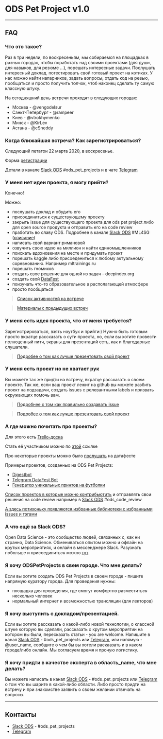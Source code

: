 #  ODS Pet Project v1.0
----

## FAQ

### Что это такое?
Раз в три недели, по воскресеньям, мы собираемся на площадках в разных городах, чтобы поработать над своими проектами (для души, для навыков, для резюме ...), порешать интересные задачи. Послушать интересный доклад, потестировать свой готовый проект на котиках. У нас можно найти напарников, задать вопросы, отдать код на ревью, пообщаться и просто получить толчок, чтоб наконец сделать ту самую классную штуку.

На сегодняшний день встречи проходят в следующих городах:
 * Москва - @vengodelsur
 * Санкт-Петербург - @rampeer
 * Киев - @vtrokhymenko
 * Минск - @KirLev
 * Астана - @cSneddy

### Когда ближайшая встреча? Как зарегистрироваться?
Следующий петатон 22 марта 2020, в воскресенье.

Форма [регистрации](https://forms.gle/cBT4xxGtJPPr3fLv8)

Детали в канале [Slack ODS](ods.ai) #ods_pet_projects и в чате [Telegram](t-do.ru/ods_pet_projects)

### У меня нет идеи проекта, я могу прийти?
Конечно!

Можно:
 * послушать доклад и обудить его
 * присоединиться к существующему проекту
 * закрыть issue для существующего проекта для ods pet project либо для open source продукта и отправить его на code review
 * пработать во славу ODS. Подробнее в канале [Slack ODS](ods.ai) #ML4SG ([описание](https://docs.google.com/document/d/1qfzwR4FRZCKDtZC9oFsu5kiZD5BlfnK7QZXcu_ytulY/edit))
 * написать свой вариант римановой 
 * озвучить свою идею на миллион и найти единомышленников
 * поискать вдохновения на месте и придумать проект
 * порешать kaggle либо присоедениться к любому актуальному соревнованию. Например mltrainings.ru
 * порешать гномиков
 * создать свое решение для одной из задач - deepindex.org
 * создать свой [DataFest](datafest.ru)
 * поизучать что-то образовательное в располагающей атмосфере
 * просто пообщаться

> [Список активностей на встрече](./)

> [Материалы с предыдущих встреч](./data/README.md)

### У меня есть идея проекта, что от меня требуется?
Зарегистрироваться, взять ноутбук и прийти:) Нужно быть готовым просто вкратце рассказать о сути проекта, но, если вы хотите провести полноценный питч, экраны для презентаций есть, как и благодарные слушатели.

> [Подробее о том как лучше презентовать свой проект](./how_to_present_your_project.md)

### У меня есть проект но не хватает рук
Вы можете так же придти на встречу, вкратце рассказать о своем проекте. Так же, если ваш проект лежит на github вы можете разбить проект на подзадачи, создать issues с релевантными labels и призвать окружающих помочь вам. 

> [Подробнее о том как правильно создавать issue](./how_to_create_issue.md)

> [Подробее о том как лучше презентовать свой проект](./how_to_present_your_project.md)

### А где можно почитать про проекты?
Для этого есть [Trello-доска](https://trello.com/b/s7HO846y/projects-and-progress )

Стать её участником можно по [этой](https://trello.com/invite/b/s7HO846y/0ed9fa2a9df8159ed18329332e8042df/projects-and-progress) ссылке

Про некоторые проекты можно было [послушать](https://www.youtube.com/watch?v=RQrjbAUoPNk&t=24450s) на датафесте

Примеры проектов, созданных на ODS Pet Projects:
* [Digestbot](https://github.com/artyomche9/digestbot)
* [Telegram DataFest Bot](t-do.ru/ODS_DataFest_bot)
* [Генератор уникальных принтов на футболки](http://ganarts.ru)


[Список проектов в которые можно контрибьютить](https://github.com/vengodelsur/awesome-machine-learning/) и отправлять свои решения на code review например в [Slack ODS](ods.ai) #ods_code_review

[А здесь потихоньку появляются избранные библиотеки с избранными issues и тэгами](https://github.com/vengodelsur/awesome-machine-learning/tree/selected)

### А что ещё за Slack ODS?
Open Data Science - это сообщество людей, связанных с, как ни странно, Data Science.
Обмениваться опытом можно и офлайн на крутых мероприятиях, и онлайн в мессенджере Slack. Разузнать побольше и присоединиться можно [тут](https://ods.ai/)

### Я хочу ODSPetProjects в свем городе. Что мне делать?
Если вы хотите создать ODS Pet Projects в своем городе - пишите напрямую куратору города.
Для проведения нужны:
 * площадка для проведения, где смогут комфортно разместиться несколько человек
 * нормальный интернет и возможностью трансляции (для лекторов)

### Я хочу выступить с докладом/презентацией. 
Если вы хотите рассказать о какой-либо новой технологии, о классной штуке которую вы сделали, рассказать о крутом мероприятии на котором вы были, пересказать статьи - you are welcome.
Напишите в канал [Slack ODS](ods.ai) - #ods_pet_projects или [Telegram](t-do.ru/ods_pet_projects), или напямую - @user_name, сообщите о чем бы вы хотели раскаазать и в каком городе/либо онлайн. Мы согласуем время и прочую логистику.

### Я хочу придти в качестве эксперта в область_name, что мне делать?
Вы можете написать в канал [Slack ODS](ods.ai) - #ods_pet_projects или [Telegram](t-do.ru/ods_pet_projects) о том что вы шарите в какой-либо области. 
Либо просто придти на встречу и при знакомстве заявить о своем желании отвечать на вопросы.

----
## Контакты

* [Slack ODS](ods.ai) - #ods_pet_projects
* [Telegram](t-do.ru/ods_pet_projects)
